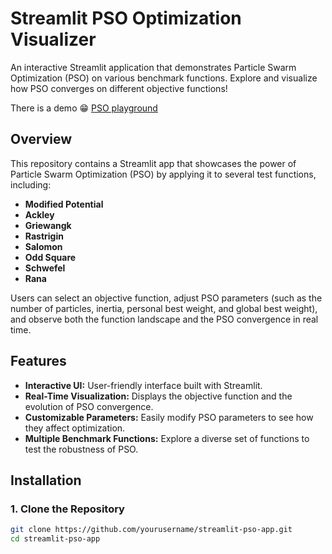 # Streamlit PSO Optimization Visualizer

An interactive Streamlit application that demonstrates Particle Swarm Optimization (PSO) on various benchmark functions. Explore and visualize how PSO converges on different objective functions!

There is a demo 😁 [PSO playground](https://pso-playground.streamlit.app/)
## Overview

This repository contains a Streamlit app that showcases the power of Particle Swarm Optimization (PSO) by applying it to several test functions, including:

- **Modified Potential**
- **Ackley**
- **Griewangk**
- **Rastrigin**
- **Salomon**
- **Odd Square**
- **Schwefel**
- **Rana**

Users can select an objective function, adjust PSO parameters (such as the number of particles, inertia, personal best weight, and global best weight), and observe both the function landscape and the PSO convergence in real time.

## Features

- **Interactive UI:** User-friendly interface built with Streamlit.
- **Real-Time Visualization:** Displays the objective function and the evolution of PSO convergence.
- **Customizable Parameters:** Easily modify PSO parameters to see how they affect optimization.
- **Multiple Benchmark Functions:** Explore a diverse set of functions to test the robustness of PSO.

## Installation

### 1. Clone the Repository

```bash
git clone https://github.com/yourusername/streamlit-pso-app.git
cd streamlit-pso-app
